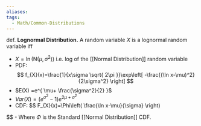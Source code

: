 ```yaml
---
aliases: 
tags:
  - Math/Common-Distributions
---
```

def. **Lognormal Distribution.** A random variable $X$ is a lognormal random variable iff
- $X=\ln(\text{N}(\mu,\sigma^2))$ i.e. log of the [[Normal Distribution]] random variable
- PDF: 
$$
f_{X}(x)=\frac{1}{x\sigma \sqrt{ 2\pi }}\exp\left[ -\frac{(\ln x-\mu)^2}{2\sigma^2} \right]
$$
- $E(X) =e^{ \mu+ \frac{\sigma^2}{2} }$
- $Var(X)=(e^{ \sigma^2 }-1)e^{ 2\mu+\sigma^2 }$
- CDF: 
$$
F_{X}(x)=\Phi\left( \frac{\ln x-\mu}{\sigma} \right)
	
$$
	- Where $\Phi$ is the Standard [[Normal Distribution]] CDF.


